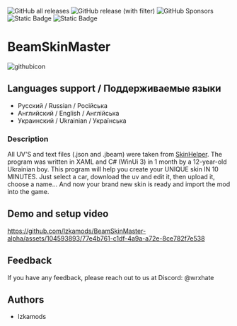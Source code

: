 ![GitHub all releases](https://img.shields.io/github/downloads/lzkamods/BeamSkinMaster-alpha/total) ![GitHub release (with filter)](https://img.shields.io/github/v/release/lzkamods/BeamSkinMaster-alpha) ![GitHub Sponsors](https://img.shields.io/github/sponsors/lzkamods) ![Static Badge](https://img.shields.io/badge/stage-BETA-orange) ![Static Badge](https://img.shields.io/badge/authors-lzkamods-white)

# BeamSkinMaster
![githubicon](https://github.com/lzkamods/BeamSkinMaster-alpha/assets/104593893/49f333b1-dfd1-4dab-823d-8387ec37a940)
## Languages support / Поддерживаемые языки
- Русский / Russian / Російська
- Английский / English / Англійська
- Украинский / Ukrainian / Українська
### Description
All UV'S and text files (.json and .jbeam) were taken from [SkinHelper](https://www.beamng.com/resources/skin-helper.15037/).
The program was written in XAML and C# (WinUi 3) in 1 month by a 12-year-old Ukrainian boy. This program will help you create your UNIQUE skin IN 10 MINUTES. Just select a car, download the uv and edit it, then upload it, choose a name... And now your brand new skin is ready and import the mod into the game.
## Demo and setup video
https://github.com/lzkamods/BeamSkinMaster-alpha/assets/104593893/77e4b761-c1df-4a9a-a72e-8ce782f7e538
## Feedback
If you have any feedback, please reach out to us at Discord: @wrxhate
## Authors
- lzkamods
